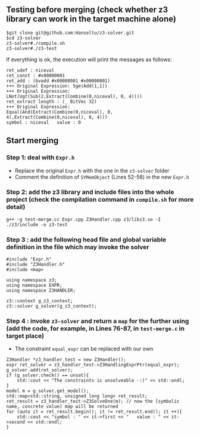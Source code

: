 ## Testing before merging (check whether z3 library can work in the target machine alone)

```
$git clone git@github.com:Hanseltu/z3-solver.git
$cd z3-solver
z3-solver#./compile.sh
z3-solver#./z3-test
```
If everything is ok, the execution will print the messages as follows:
```
ret_udef : niceval
ret_const : #x00000001
ret_add : (bvadd #x00000001 #x00000001)
+++ Original Expression: Sge(Add(1,1))
+++ Original Expression: 
LNot(Ugt(Sub(2,Extract(Combine(0,niceval), 0, 4))))
ret_extract length : (_ BitVec 32)
+++ Original Expression: 
Equal(And(Extract(Combine(0,niceval), 0, 4),Extract(Combine(0,niceval), 0, 4)))
symbol : niceval   value : 0
```

## Start merging

### Step 1: deal with `Expr.h`

* Replace the original `Expr.h` with the one in the `z3-solver` folder
* Comment the definition of `SYMemObject` (Lines 52-58) in the new `Expr.h`

### Step 2: add the z3 library and include files into the whole project (check the compilation command in `compile.sh` for more detail)

```
g++ -g test-merge.cc Expr.cpp Z3Handler.cpp z3/libz3.so -I ./z3/include -o z3-test
```

### Step 3 : add the following head file and global variable definition in the file which may invoke the solver

```
#include "Expr.h"
#include "Z3Handler.h"
#include <map>

using namespace z3;
using namespace EXPR;
using namespace Z3HANDLER;

z3::context g_z3_context;
z3::solver g_solver(g_z3_context);
```

### Step 4 : invoke `z3-solver` and return a `map` for the further using (add the code, for example, in Lines 76-87, in `test-merge.c` in target place)

* The constraint `equal_expr` can be replaced with our own
```
Z3Handler *z3_handler_test = new Z3Handler();
expr ret_solver = z3_handler_test->Z3HandlingExprPtr(equal_expr);
g_solver.add(ret_solver);
if (g_solver.check() == unsat){
    std::cout << "The constraints is unsolveable -:)" << std::endl;
}
model m = g_solver.get_model();
std::map<std::string, unsigned long long> ret_result;
ret_result = z3_handler_test->Z3SolveOne(m); // now the [symbolic name, concrete value] map will be returned
for (auto it = ret_result.begin(); it != ret_result.end(); it ++){
    std::cout << "symbol : " << it->first << "   value : " << it->second << std::endl;
}
```


